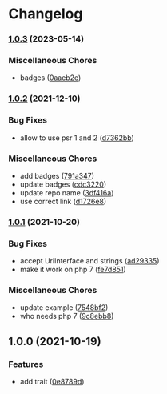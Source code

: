 # Changelog

### [1.0.3](https://www.github.com/brokeyourbike/resolve-uri-php/compare/v1.0.2...v1.0.3) (2023-05-14)


### Miscellaneous Chores

* badges ([0aaeb2e](https://www.github.com/brokeyourbike/resolve-uri-php/commit/0aaeb2ee8026b3b6353063a78cb129561bac1ba5))

### [1.0.2](https://www.github.com/brokeyourbike/resolve-uri-php/compare/v1.0.1...v1.0.2) (2021-12-10)


### Bug Fixes

* allow to use psr 1 and 2 ([d7362bb](https://www.github.com/brokeyourbike/resolve-uri-php/commit/d7362bb00c03bbdc99a0e6ad6d37a20e47b5224b))


### Miscellaneous Chores

* add badges ([791a347](https://www.github.com/brokeyourbike/resolve-uri-php/commit/791a3471db5e5741ad295a868548040ae0c9f3e2))
* update badges ([cdc3220](https://www.github.com/brokeyourbike/resolve-uri-php/commit/cdc3220f7967edb2bb7efb66541c748376962102))
* update repo name ([3df416a](https://www.github.com/brokeyourbike/resolve-uri-php/commit/3df416a12fa9e9a17fb42c2df8dcb8d0f3a69b21))
* use correct link ([d1726e8](https://www.github.com/brokeyourbike/resolve-uri-php/commit/d1726e894dc516f629f51264d00ba67a5f66d49d))

### [1.0.1](https://www.github.com/brokeyourbike/resolve-uri/compare/v1.0.0...v1.0.1) (2021-10-20)


### Bug Fixes

* accept UriInterface and strings ([ad29335](https://www.github.com/brokeyourbike/resolve-uri/commit/ad29335e336f63dde607c939e59b45f04e442d45))
* make it work on php 7 ([fe7d851](https://www.github.com/brokeyourbike/resolve-uri/commit/fe7d85134b3b4ae8dc66c8b2b1e6d05edf57b873))


### Miscellaneous Chores

* update example ([7548bf2](https://www.github.com/brokeyourbike/resolve-uri/commit/7548bf2ce37f8d8dd699dacb5416c4e2f64349f2))
* who needs php 7 ([9c8ebb8](https://www.github.com/brokeyourbike/resolve-uri/commit/9c8ebb88b46fa28730b79fcac1a3040fdc01d604))

## 1.0.0 (2021-10-19)


### Features

* add trait ([0e8789d](https://www.github.com/brokeyourbike/resolve-uri/commit/0e8789d4599ff5a383e6bc7eb2e69be2e88f405a))
